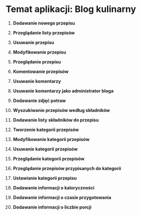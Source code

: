# Temat aplikacji: Blog kulinarny

1. **Dodawanie nowego przepisu**

2. **Przeglądanie listy przepisów**

3. **Usuwanie przepisu**

4. **Modyfikowanie przepisu**

5. **Przeglądanie przepisu**

6. **Komentowanie przepisów**

7. **Usuwanie komentarzy**

8. **Usuwanie komentarzy jako administrator bloga**

9. **Dodawanie zdjęć potraw**

10. **Wyszukiwanie przepisów według składników**

11. **Dodawanie listy składników do przepisu**

12. **Tworzenie kategorii przepisów**

13. **Modyfikowanie kategorii przepisów**

14. **Usuwanie kategorii przepisów**

15. **Przeglądanie kategorii przepisów**

16. **Przeglądanie przepisów przypisanych do kategorii**

17. **Ustawianie kategorii przepisu**

18. **Dodawanie informacji o kaloryczności**

19. **Dodawanie informacji o czasie przygotowania**

20. **Dodawanie informacji o liczbie porcji**
